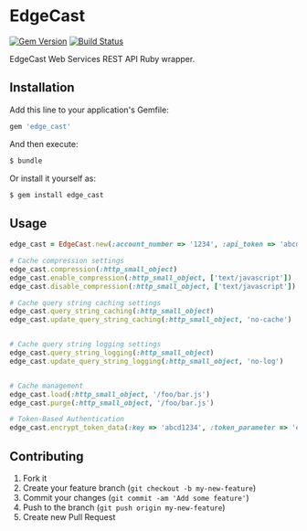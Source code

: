 # EdgeCast
[![Gem Version](https://badge.fury.io/rb/edge_cast.png)](http://badge.fury.io/rb/edge_cast) [![Build Status](https://travis-ci.org/jilion/edge_cast.png?branch=master)](https://travis-ci.org/jilion/edge_cast)

EdgeCast Web Services REST API Ruby wrapper.

## Installation

Add this line to your application's Gemfile:

```ruby
gem 'edge_cast'
```

And then execute:

```bash
$ bundle
```

Or install it yourself as:

```bash
$ gem install edge_cast
```

## Usage

```ruby
edge_cast = EdgeCast.new(:account_number => '1234', :api_token => 'abcd1234')

# Cache compression settings
edge_cast.compression(:http_small_object)
edge_cast.enable_compression(:http_small_object, ['text/javascript'])
edge_cast.disable_compression(:http_small_object, ['text/javascript'])

# Cache query string caching settings
edge_cast.query_string_caching(:http_small_object)
edge_cast.update_query_string_caching(:http_small_object, 'no-cache')


# Cache query string logging settings
edge_cast.query_string_logging(:http_small_object)
edge_cast.update_query_string_logging(:http_small_object, 'no-log')


# Cache management
edge_cast.load(:http_small_object, '/foo/bar.js')
edge_cast.purge(:http_small_object, '/foo/bar.js')

# Token-Based Authentication
edge_cast.encrypt_token_data(:key => 'abcd1234', :token_parameter => 'ec_expire=1356955200&ec_country_deny=CA&ec_country_allow=US,MX')

```

## Contributing

1. Fork it
2. Create your feature branch (`git checkout -b my-new-feature`)
3. Commit your changes (`git commit -am 'Add some feature'`)
4. Push to the branch (`git push origin my-new-feature`)
5. Create new Pull Request
